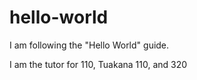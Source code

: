 # hello-world
I am following the "Hello World" guide.

I am the tutor for 110, Tuakana 110, and 320
